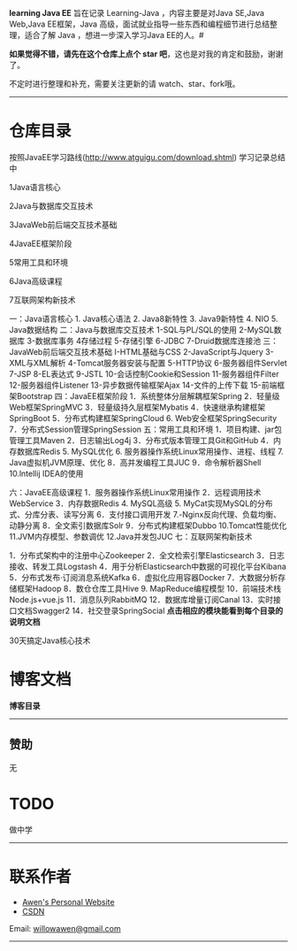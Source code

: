 ﻿ **learning Java EE** 
旨在记录 Learning-Java ，内容主要是对Java SE,Java Web,Java EE框架，Java 高级，面试就业指导一些东西和编程细节进行总结整理，适合了解 Java ，想进一步深入学习Java EE的人。#

**如果觉得不错，请先在这个仓库上点个 star 吧**，这也是对我的肯定和鼓励，谢谢了。

不定时进行整理和补充，需要关注更新的请 watch、star、fork哦。

-----

# 仓库目录
按照JavaEE学习路线(http://www.atguigu.com/download.shtml)
学习记录总结中

1Java语言核心

2Java与数据库交互技术

3JavaWeb前后端交互技术基础

4JavaEE框架阶段

5常用工具和环境

6Java高级课程

7互联网架构新技术

一：Java语言核心
	1. Java核心语法
	2. Java8新特性
	3. Java9新特性
	4. NIO
	5. Java数据结构
二：Java与数据库交互技术
1-SQL与PL/SQL的使用
2-MySQL数据库
3-数据库事务
4存储过程
5-存储引擎
6-JDBC
7-Druid数据库连接池
三：JavaWeb前后端交互技术基础
I-HTML基础与CSS
2-JavaScript与Jquery
3-XML与XML解析
4-Tomcat服务器安装与配置
5-HTTP协议
6-服务器组件Servlet
7-JSP
8-EL表达式
9-JSTL
10-会话控制Cookie和Session
11-服务器组件Filter
12-服务器组件Listener
13-异步数据传输框架Ajax
14-文件的上传下载
15-前端框架Bootstrap
四：JavaEE框架阶段
1．系统整体分层解耦框架Spring
2．轻量级Web框架SpringMVC
3．轻量级持久层框架Mybatis
4．快速继承构建框架SpringBoot
5．分布式构建框架SpringCloud
	6. Web安全框架SpringSecurity
7．分布式Session管理SpringSession
五：常用工具和环境
1．项目构建、jar包管理工具Maven
2．日志输出Log4j
3．分布式版本管理工具Git和GitHub
4．内存数据库Redis
	5. MySQL优化
	6. 服务器操作系统Linux常用操作、进程、线程
	7. Java虚拟机JVM原理、优化
8．高并发编程工具JUC
9．命令解析器Shell
10.lntellij IDEA的使用

六：JavaEE高级课程
1．服务器操作系统Linux常用操作
2．远程调用技术WebService
3．内存数据Redis
	4.  MySQL高级
	5. MyCat实现MySQL的分布式、分库分表、读写分离
6．支付接口调用开发
7.-Nginx反向代理、负载均衡、动静分离
8．全文索引数据库Solr
9．分布式构建框架Dubbo
10.Tomcat性能优化
11.JVM内存模型、参数调优
12.Java并发包JUC
七：互联网架构新技术

1．分布式架构中的注册中心Zookeeper
2．全文检索引擎Elasticsearch
3．日志接收、转发工具Logstash
4．用于分析Elasticsearch中数据的可视化平台Kibana
5．分布式发布·订阅消息系统Kafka
6．虚拟化应用容器Docker
7．大数据分析存储框架Hadoop
8．数仓仓库工具Hive
	9. MapReduce编程模型
10．前端技术栈Node.js+vue.js
11．消息队列RabbitMQ
12．数据库增量订阅Canal
13．实时接口文档Swagger2
14．社交登录SpringSocial
**点击相应的模块能看到每个目录的说明文档**

30天搞定Java核心技术


# 博客文档

**博客目录**

-----


## 赞助

无

# TODO

做中学

-----

# 联系作者

- [Awen's Personal Website](没有中)
- [CSDN](https://blog.csdn.net/qq_41569732)

Email: willowawen@gmail.com

-----

